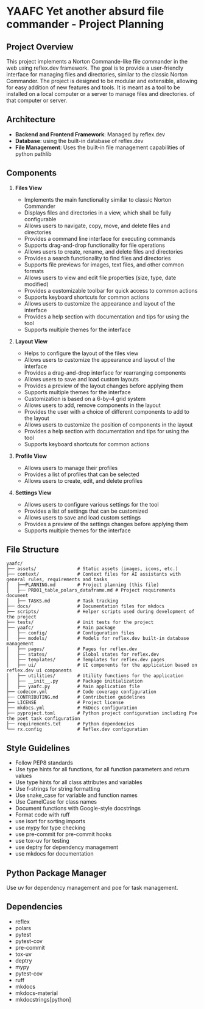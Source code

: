 # YAAFC Yet another absurd file commander - Project Planning

## Project Overview

This project implements a Norton Commande-like file commander in the web using reflex.dev framework. The goal is to provide a user-friendly interface for managing files and directories, similar to the classic Norton Commander.
The project is designed to be modular and extensible, allowing for easy addition of new features and tools.
It is meant as a tool to be installed on a local computer or a server to manage files and directories. of that computer or server.

## Architecture

- **Backend and Frontend Framework**: Managed by reflex.dev
- **Database**: using the built-in database of reflex.dev
- **File Management**: Uses the built-in file management capabilities of python pathlib

## Components

1. **Files View**

   - Implements the main functionality similar to classic Norton Commander
   - Displays files and directories in a view, which shall be fully configurable
   - Allows users to navigate, copy, move, and delete files and directories
   - Provides a command line interface for executing commands
   - Supports drag-and-drop functionality for file operations
   - Allows users to create, rename, and delete files and directories
   - Provides a search functionality to find files and directories
   - Supports file previews for images, text files, and other common formats
   - Allows users to view and edit file properties (size, type, date modified)
   - Provides a customizable toolbar for quick access to common actions
   - Supports keyboard shortcuts for common actions
   - Allows users to customize the appearance and layout of the interface
   - Provides a help section with documentation and tips for using the tool
   - Supports multiple themes for the interface

2. **Layout View**

   - Helps to configure the layout of the files view
   - Allows users to customize the appearance and layout of the interface
   - Provides a drag-and-drop interface for rearranging components
   - Allows users to save and load custom layouts
   - Provides a preview of the layout changes before applying them
   - Supports multiple themes for the interface
   - Customization is based on a 6-by-4 grid system
   - Allows users to add, remove components in the layout
   - Provides the user with a choice of different components to add to the layout
   - Allows users to customize the position of components in the layout
   - Provides a help section with documentation and tips for using the tool
   - Supports keyboard shortcuts for common actions

3. **Profile View**

   - Allows users to manage their profiles
   - Provides a list of profiles that can be selected
   - Allows users to create, edit, and delete profiles

4. **Settings View**
   - Allows users to configure various settings for the tool
   - Provides a list of settings that can be customized
   - Allows users to save and load custom settings
   - Provides a preview of the settings changes before applying them
   - Supports multiple themes for the interface

## File Structure

```text
yaafc/
├── assets/               # Static assets (images, icons, etc.)
├── context/              # Context files for AI assistants with general rules, requirements and tasks
│   ├──PLANNING.md        # Project planning (this file)
│   ├── PRD01_table_polars_dataframe.md # Project requirements document
│   ├── TASKS.md          # Task tracking
├── docs/                 # Documentation files for mkdocs
├── scripts/              # Helper scripts used during development of the project
├── tests/                # Unit tests for the project
├── yaafc/                # Main package
│   ├── config/           # Configuration files
│   ├── models/           # Models for reflex.dev built-in database management
│   ├── pages/            # Pages for reflex.dev
│   ├── states/           # Global states for reflex.dev
│   ├── templates/        # Templates for reflex.dev pages
│   ├── ui/               # UI components for the application based on reflex.dev ui components
│   ├── utilities/        # Utility functions for the application
│   ├── __init__.py       # Package initialization
│   ├── yaafc.py          # Main application file
├── codecov.yml           # Code coverage configuration
├── CONTRIBUTING.md       # Contribution guidelines
├── LICENSE               # Project license
├── mkdocs.yml            # MkDocs configuration
├── pyproject.toml        # Python project configuration including Poe the poet task configuration
├── requirements.txt      # Python dependencies
└── rx.config             # Reflex.dev configuration
```

## Style Guidelines

- Follow PEP8 standards
- Use type hints for all functions, for all function parameters and return values
- Use type hints for all class attributes and variables
- Use f-strings for string formatting
- Use snake_case for variable and function names
- Use CamelCase for class names
- Document functions with Google-style docstrings
- Format code with ruff
- use isort for sorting imports
- use mypy for type checking
- use pre-commit for pre-commit hooks
- use tox-uv for testing
- use deptry for dependency management
- use mkdocs for documentation

## Python Package Manager

Use uv for dependency management and poe for task management.

## Dependencies

- reflex
- polars
- pytest
- pytest-cov
- pre-commit
- tox-uv
- deptry
- mypy
- pytest-cov
- ruff
- mkdocs
- mkdocs-material
- mkdocstrings[python]
